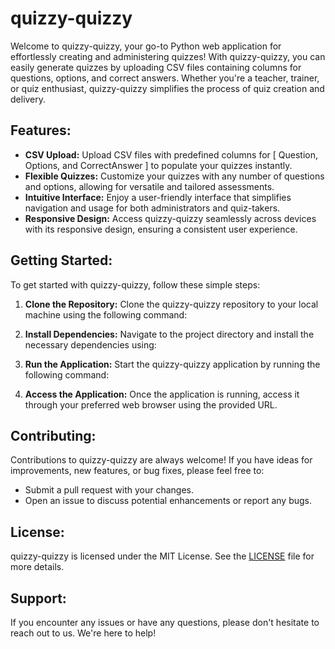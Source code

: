 # quizzy-quizzy

Welcome to quizzy-quizzy, your go-to Python web application for effortlessly creating and administering quizzes! With quizzy-quizzy, you can easily generate quizzes by uploading CSV files containing columns for questions, options, and correct answers. Whether you're a teacher, trainer, or quiz enthusiast, quizzy-quizzy simplifies the process of quiz creation and delivery.

## Features:

- **CSV Upload:** Upload CSV files with predefined columns for [ Question, Options, and CorrectAnswer ] to populate your quizzes instantly.
- **Flexible Quizzes:** Customize your quizzes with any number of questions and options, allowing for versatile and tailored assessments.
- **Intuitive Interface:** Enjoy a user-friendly interface that simplifies navigation and usage for both administrators and quiz-takers.
- **Responsive Design:** Access quizzy-quizzy seamlessly across devices with its responsive design, ensuring a consistent user experience.

## Getting Started:

To get started with quizzy-quizzy, follow these simple steps:

1. **Clone the Repository:** Clone the quizzy-quizzy repository to your local machine using the following command:

2. **Install Dependencies:** Navigate to the project directory and install the necessary dependencies using:

3. **Run the Application:** Start the quizzy-quizzy application by running the following command:

4. **Access the Application:** Once the application is running, access it through your preferred web browser using the provided URL.

## Contributing:

Contributions to quizzy-quizzy are always welcome! If you have ideas for improvements, new features, or bug fixes, please feel free to:

- Submit a pull request with your changes.
- Open an issue to discuss potential enhancements or report any bugs.

## License:

quizzy-quizzy is licensed under the MIT License. See the [LICENSE](LICENSE) file for more details.

## Support:

If you encounter any issues or have any questions, please don't hesitate to reach out to us. We're here to help!
